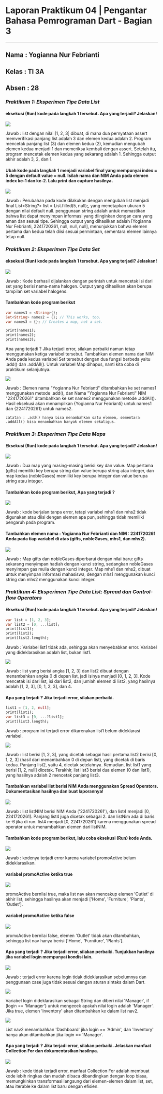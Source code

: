 # **Laporan Praktikum 04 | Pengantar Bahasa Pemrograman Dart - Bagian 3**
---

## Nama  : Yogianna Nur Febrianti
## Kelas : TI 3A
## Absen : 28

### *Praktikum 1: Eksperimen Tipe Data List*

#### eksekusi (Run) kode pada langkah 1 tersebut. Apa yang terjadi? Jelaskan!

<img src = img/coba1.png>

Jawab : list dengan nilai [1, 2, 3] dibuat, di mana dua pernyataan assert memverifikasi panjang list adalah 3 dan elemen kedua adalah 2. Program mencetak panjang list (3) dan elemen kedua (2), kemudian mengubah elemen kedua menjadi 1 dan memeriksa kembali dengan assert. Setelah itu, program mencetak elemen kedua yang sekarang adalah 1. Sehingga output akhir adalah 3, 2, dan 1.

#### Ubah kode pada langkah 1 menjadi variabel final yang mempunyai index = 5 dengan default value = null. Isilah nama dan NIM Anda pada elemen index ke-1 dan ke-2. Lalu print dan capture hasilnya.

<img src = img/coba1a.png>

Jawab : Perubahan pada kode dilakukan dengan mengubah list menjadi final List<String?> list = List.filled(5, null);, yang menetapkan ukuran 5 dengan nilai default null.  penggunaan string adalah untuk memastikan bahwa list dapat menyimpan informasi yang diinginkan dengan cara yang aman dan sesuai tipe. Sehingga output yang dihasilkan adalah [Yogianna Nur Febrianti, 2241720261, null, null, null], menunjukkan bahwa elemen pertama dan kedua telah diisi sesuai permintaan, sementara elemen lainnya tetap null.

### *Praktikum 2: Eksperimen Tipe Data Set*

#### eksekusi (Run) kode pada langkah 1 tersebut. Apa yang terjadi? Jelaskan!

<img src = img/cobaprak2.png>

Jawab : Kode berhasil dijalankan dengan perintah untuk mencetak isi dari set yang berisi nama-nama halogen. Output yang dihasilkan akan berupa tampilan set variabel halogens.

#### Tambahkan kode program berikut
```dart
var names1 = <String>{};
Set<String> names2 = {}; // This works, too.
var names3 = {}; // Creates a map, not a set.

print(names1);
print(names2);
print(names3);
```

Apa yang terjadi ? Jika terjadi error, silakan perbaiki namun tetap menggunakan ketiga variabel tersebut. Tambahkan elemen nama dan NIM Anda pada kedua variabel Set tersebut dengan dua fungsi berbeda yaitu .add() dan .addAll(). Untuk variabel Map dihapus, nanti kita coba di praktikum selanjutnya.

<img src = img/cobaprak2a.png>

Jawab : Elemen nama "Yogianna Nur Febrianti" ditambahkan ke set names1 menggunakan metode .add(), dan Nama "Yogianna Nur Febrianti" NIM "2241720261" ditambahkan ke set names2 menggunakan metode .addAll(). Hasil eksekusi akan menampilkan {Yogianna Nur Febrianti} untuk names1 dan {2241720261} untuk names2.

    catatan : .add() hanya bisa menambahkan satu elemen, sementara .addAll() bisa menambahkan banyak elemen sekaligus.

### *Praktikum 3: Eksperimen Tipe Data Maps*

#### Eksekusi (Run) kode pada langkah 1 tersebut. Apa yang terjadi? Jelaskan!

<img src = img/cobaprak3.png>

Jawab : Dua map yang masing-masing berisi key dan value. Map pertama (gifts) memiliki key berupa string dan value berupa string atau integer, dan map kedua (nobleGases) memiliki key berupa integer dan value berupa string atau integer.

#### Tambahkan kode program berikut, Apa yang terjadi ?

<img src = img/cobaprak3a.png>

Jawab :  kode berjalan tanpa error, tetapi variabel mhs1 dan mhs2 tidak digunakan atau diisi dengan elemen apa pun, sehingga tidak memiliki pengaruh pada program. 

#### Tambahkan elemen nama : Yogianna Nur Febrianti dan NIM : 2241720261 Anda pada tiap variabel di atas (gifts, nobleGases, mhs1, dan mhs2). 

<img src = img/cobaprak3b.png>

Jawab : Map gifts dan nobleGases diperbarui dengan nilai baru: gifts sekarang menyimpan hadiah dengan kunci string, sedangkan nobleGases menyimpan gas mulia dengan kunci integer. Map mhs1 dan mhs2, dibuat untuk menyimpan informasi mahasiswa, dengan mhs1 menggunakan kunci string dan mhs2 menggunakan kunci integer.

### *Praktikum 4: Eksperimen Tipe Data List: Spread dan Control-flow Operators*

#### Eksekusi (Run) kode pada langkah 1 tersebut. Apa yang terjadi? Jelaskan!

```dart
var list = [1, 2, 3];
var list2 = [0, ...list];
print(list1);
print(list2);
print(list2.length);
```
Jawab : Variabel list1 tidak ada, sehingga akan menyebabkan error. Variabel yang dideklarasikan adalah list, bukan list1.

<img src = img/cobaprak4.png>

Jawab : list yang berisi angka [1, 2, 3] dan list2 dibuat dengan menambahkan angka 0 di depan list, jadi isinya menjadi [0, 1, 2, 3]. Kode mencetak isi dari list, isi dari list2, dan jumlah elemen di list2, yang hasilnya adalah [1, 2, 3], [0, 1, 2, 3], dan 4.

#### Apa yang terjadi ? Jika terjadi error, silakan perbaiki.

```dart
list1 = [1, 2, null];
print(list1);
var list3 = [0, ...?list1];
print(list3.length);
```
Jawab : program ini terjadi error dikarenakan list1 belum dideklarasi variabel. 

<img src = img/cobaprak4a.png>

Jawab : list berisi [1, 2, 3], yang dicetak sebagai hasil pertama.list2 berisi [0, 1, 2, 3] (hasil dari menambahkan 0 di depan list), yang dicetak di baris kedua. Panjang list2, yaitu 4, dicetak setelahnya. Kemudian, list list1 yang berisi [1, 2, null] dicetak. Terakhir, list list3 berisi dua elemen (0 dan list1), yang hasilnya adalah 2 mencetak panjang list3.

#### Tambahkan variabel list berisi NIM Anda menggunakan Spread Operators. Dokumentasikan hasilnya dan buat laporannya!

<img src = img/cobaprak4b.png>

Jawab : list listNIM berisi NIM Anda ('2241720261'), dan list4 menjadi [0, 2241720261]. Panjang list4 juga dicetak sebagai 2. dan listNim ada di baris ke-6 jika di run. list4 menjadi [0, 2241720261] karena menggunakan spread operator untuk menambahkan elemen dari listNIM.

#### Tambahkan kode program berikut, lalu coba eksekusi (Run) kode Anda.

<img src = img/prak4langkah4error.png>

Jawab : kodenya terjadi error karena variabel promoActive belum dideklarasikan.

####  variabel promoActive ketika true

<img src = img/prak4true.png>

promoActive bernilai true, maka list nav akan mencakup elemen 'Outlet' di akhir list, sehingga hasilnya akan menjadi ['Home', 'Furniture', 'Plants', 'Outlet'].

####  variabel promoActive ketika false

<img src = img/prak4false.png>

promoActive bernilai false, elemen 'Outlet' tidak akan ditambahkan, sehingga list nav hanya berisi ['Home', 'Furniture', 'Plants'].

####  Apa yang terjadi ? Jika terjadi error, silakan perbaiki. Tunjukkan hasilnya jika variabel login mempunyai kondisi lain.

<img src = img/prak4bgn5.png>

Jawab : terjadi error karena login tidak dideklarasikan sebelumnya dan penggunaan case juga tidak sesuai dengan aturan sintaks dalam Dart.

<img src = img/prak4bgn5a.png>

Variabel login dideklarasikan sebagai String dan diberi nilai 'Manager', if (login == 'Manager') untuk mengecek apakah nilai login adalah 'Manager'. Jika true, elemen 'Inventory' akan ditambahkan ke dalam list nav2.

<img src = img/prak4bgn5b.png>

List nav2 menambahkan 'Dashboard' jika login == 'Admin', dan 'Inventory' hanya akan ditambahkan jika login == 'Manager'.

####  Apa yang terjadi ? Jika terjadi error, silakan perbaiki. Jelaskan manfaat Collection For dan dokumentasikan hasilnya.

<img src = img/prak4bgn6.png>

Jawab : kode tidak terjadi error, manfaat Collection For adalah membuat kode lebih ringkas dan mudah dibaca dibandingkan dengan loop biasa, memungkinkan transformasi langsung dari elemen-elemen dalam list, set, atau iterable ke dalam list baru dengan efisien.